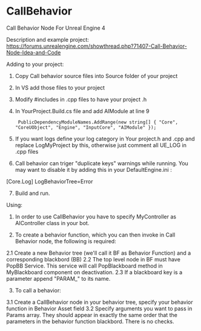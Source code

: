 # CallBehavior
Call Behavior Node For Unreal Engine 4

Description and example project: https://forums.unrealengine.com/showthread.php?71407-Call-Behavior-Node-Idea-and-Code


Adding to your project:

1. Copy Call behavior source files into Source folder of your project
2. In VS add those files to your project
3. Modify #includes in .cpp files to have your project .h
4. In YourProject.Build.cs file and add AIModule at line 9

        PublicDependencyModuleNames.AddRange(new string[] { "Core", "CoreUObject", "Engine", "InputCore", "AIModule" });

5. If you want logs define your log category in Your project.h and .cpp and replace LogMyProject by this, otherwise just comment all UE_LOG in .cpp files

6. Call behavior can triger "duplicate keys" warnings while running. You may want to disable it by adding this in your DefaultEngine.ini :

[Core.Log]
LogBehaviorTree=Error

7. Build and run.



Using:

1. In order to use CallBehavior you have to specify MyController as AIController class in your bot.

2. To create a behavior function, which you can then invoke in Call Behavior node, the following is required:

2.1 Create a new Behavior tree (we'll call it BF as Behavior Function) and a corresponding blackbord (BB)
2.2 The top level node in BF must have PopBB Service. This service will call PopBlackboard method in MyBlackboard component on deactivation.
2.3 If a blackboard key is a parameter append "PARAM_" to its name.

3. To call a behavior:

3.1 Create a CallBehavior node in your behavior tree, specify your behavior function in Behavior Asset field
3.2 Specify arguments you want to pass in Params array. They should appear in exactly the same order that the parameters in the behavior function blackbord. There is no checks.
